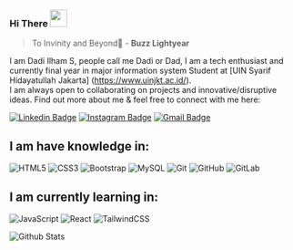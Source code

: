 ### Hi There <img src="https://raw.githubusercontent.com/aemmadi/aemmadi/master/wave.gif" width="30px">

> To Invinity and Beyond:rocket: - **Buzz Lightyear**

I am Dadi Ilham S, people call me Dadi or Dad, I am a tech enthusiast and currently final year in major information system Student at [UIN Syarif Hidayatullah Jakarta] (https://www.uinjkt.ac.id/). <br>
I am always open to collaborating on projects and innovative/disruptive ideas. Find out more about me & feel free to connect with me here:

[![Linkedin Badge](https://img.shields.io/badge/-idadilhams-blue?style=flat-square&logo=Linkedin&logoColor=white&link=https://www.linkedin.com/in/idadilhams/)](https://www.linkedin.com/in/idadilhams/)
[![Instagram Badge](https://img.shields.io/badge/-idadcode-purple?style=flat-square&logo=instagram&logoColor=white&link=https://www.instagram.com/idadcode/)](https://www.instagram.com/idadcode/)
[![Gmail Badge](https://img.shields.io/badge/-dadiilhamsetiadii@gmail.com-c14438?style=flat-square&logo=Gmail&logoColor=white&link=mailto:dadiilhamsetiadii@gmail.com)](mailto:dadiilhamsetiadii@gmail.com)

## I am have knowledge in:
![HTML5](https://img.shields.io/badge/-HTML5-E34F26?style=flat-square&logo=html5&logoColor=white)
![CSS3](https://img.shields.io/badge/-CSS3-1572B6?style=flat-square&logo=css3)
![Bootstrap](https://img.shields.io/badge/-Bootstrap-563D7C?style=flat-square&logo=bootstrap)
![MySQL](https://img.shields.io/badge/-MySQL-black?style=flat-square&logo=mysql)
![Git](https://img.shields.io/badge/-Git-black?style=flat-square&logo=git)
![GitHub](https://img.shields.io/badge/-GitHub-181717?style=flat-square&logo=github)
![GitLab](https://img.shields.io/badge/-GitLab-FCA121?style=flat-square&logo=gitlab)

## I am currently learning in:
![JavaScript](https://img.shields.io/badge/-JavaScript-black?style=flat-square&logo=javascript)
![React](https://img.shields.io/badge/-React-black?style=flat-square&logo=react)
![TailwindCSS](https://img.shields.io/badge/-tailwindcss-black?style=flat-squeare&logo=tailwind-css")

![Github Stats](https://github-readme-stats.vercel.app/api?username=idadhamz&count_private=true&show_icons=true&include_all_commits=true)

<!--
**idadhamz/idadhamz** is a ✨ _special_ ✨ repository because its `README.md` (this file) appears on your GitHub profile.

Here are some ideas to get you started:

- 🔭 I’m currently working on ...
- 🌱 I’m currently learning ...
- 👯 I’m looking to collaborate on ...
- 🤔 I’m looking for help with ...
- 💬 Ask me about ...
- 📫 How to reach me: ...
- 😄 Pronouns: ...
- ⚡ Fun fact: ...
-->
